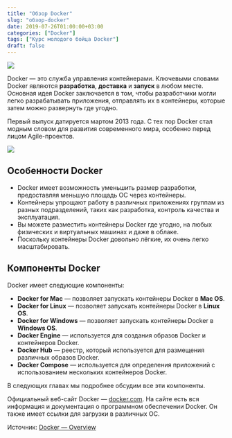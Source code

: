 ```yaml
---
title: "Обзор Docker"
slug: "обзор-docker"
date: 2019-07-26T01:00:00+03:00
categories: ["Docker"]
tags: ["Курс молодого бойца Docker"]
draft: false
---
```


![](/posts/обзор-docker/docker1.jpg)

Docker — это служба управления контейнерами. Ключевыми словами Docker являются **разработка**, **доставка** и **запуск**
в любом месте. Основная идея Docker заключается в том, чтобы разработчики могли легко разрабатывать приложения, отправлять
их в контейнеры, которые затем можно развернуть где угодно.

Первый выпуск датируется мартом 2013 года. С тех пор Docker стал модным словом для развития современного мира, особенно
перед лицом Agile-проектов.

![](https://i.imgur.com/aT4gygo.jpg)

## Особенности Docker

- Docker имеет возможность уменьшить размер разработки, предоставляя меньшую площадь ОС через контейнеры.
- Контейнеры упрощают работу в различных приложениях группам из разных подразделений, таких как разработка, контроль качества и эксплуатация.
- Вы можете разместить контейнеры Docker где угодно, на любых физических и виртуальных машинах и даже в облаке.
- Поскольку контейнеры Docker довольно лёгкие, их очень легко масштабировать.

## Компоненты Docker

Docker имеет следующие компоненты:

- **Docker for Mac** — позволяет запускать контейнеры Docker в **Mac OS**.
- **Docker for Linux** — позволяет запускать контейнеры Docker в **Linux OS**.
- **Docker for Windows** — позволяет запускать контейнеры Docker в **Windows OS**.
- **Docker Engine** — используется для создания образов Docker и контейнеров Docker.
- **Docker Hub** — реестр, который используется для размещения различных образов Docker.
- **Docker Compose** — используется для определения приложений с использованием нескольких контейнеров Docker.

В следующих главах мы подробнее обсудим все эти компоненты.

Официальный веб-сайт Docker — [docker.com](https://www.docker.com/). На сайте есть вся информация и документация о программном обеспечении Docker. Он также имеет ссылки для загрузки в различных ОС.

Источник: [Docker — Overview](https://www.tutorialspoint.com/docker/docker_overview.htm)

